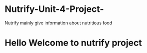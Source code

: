 # Nutrify-Unit-4-Project-
Nutrify  mainly give information about nutritious food
# Hello Welcome to nutrify project